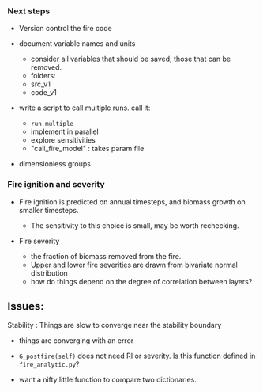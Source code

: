 
###  Next steps

 -  Version control the fire code

- document variable names and units
  - consider all variables that should be saved; those that can be removed.
  - folders:
  - src_v1
  - code_v1


- write a script to call multiple runs.  call it:
   - `run_multiple`
   -  implement in parallel
   -  explore sensitivities
   - "call_fire_model" : takes param file

-  dimensionless groups

### Fire ignition and severity

- Fire ignition is predicted on annual timesteps, and
biomass growth on smaller timesteps.  
  - The sensitivity to this choice is small, may be worth rechecking.


- Fire severity
   -  the fraction of biomass removed from the fire.
   - Upper and lower fire severities are drawn from bivariate normal distribution
   - how do things depend on the degree of correlation between layers?


## Issues:
Stability : Things are slow to converge near the stability boundary
 -  things are converging with an error

-  `G_postfire(self)` does not need RI or severity.
 Is this function defined in `fire_analytic.py`?

- want a nifty little function to compare two dictionaries.
